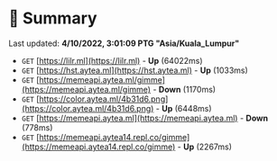 # 📖 Summary
Last updated: **4/10/2022, 3:01:09 PTG "Asia/Kuala_Lumpur"**

- `GET` [https://lilr.ml](https://lilr.ml) - **Up** (64022ms)
- `GET` [https://hst.aytea.ml](https://hst.aytea.ml) - **Up** (1033ms)
- `GET` [https://memeapi.aytea.ml/gimme](https://memeapi.aytea.ml/gimme) - **Down** (1170ms)
- `GET` [https://color.aytea.ml/4b31d6.png](https://color.aytea.ml/4b31d6.png) - **Up** (6448ms)
- `GET` [https://memeapi.aytea.ml](https://memeapi.aytea.ml) - **Down** (778ms)
- `GET` [https://memeapi.aytea14.repl.co/gimme](https://memeapi.aytea14.repl.co/gimme) - **Up** (2267ms)
